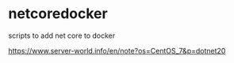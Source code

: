 # netcoredocker
scripts to add net core to docker

https://www.server-world.info/en/note?os=CentOS_7&p=dotnet20
